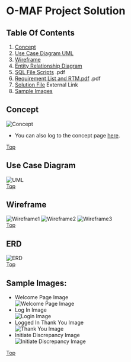 # O-MAF Project Solution

## Table Of Contents
1. [Concept](#concept)
2. [Use Case Diagram UML](#use-case-diagram)
3. [Wireframe](#wireframe)
4. [Entity Relationship Diagram](#erd)
5. [SQL File Scripts](https://github.com/gowebUSA/MSSA-Project/blob/master/T-SQL/o_maf.sql) .pdf
6. [Requirement List and RTM.pdf](https://github.com/gowebUSA/MSSA-Project/blob/master/TSQL/Project-Step-7/Requirement%20List%20and%20RTM.pdf) .pdf
7. [Solution File](https://github.com/gowebUSA/O-MAF) External Link
8. [Sample Images](#sample-images)

## Concept
![Concept](https://github.com/gowebUSA/MSSA-Project/blob/master/TSQL/Project-Step-7/prototype/images/Concept.png)
- You can also log to the concept page [here](https://github.com/gowebUSA/MSSA-Project/tree/master/TSQL/Project-Step-7).

[Top](#table-of-contents)
## Use Case Diagram
![UML](https://github.com/gowebUSA/MSSA-Project/blob/master/TSQL/Project-Step-7/Case%20UML.png)
<br />
[Top](#table-of-contents)
## Wireframe
![Wireframe1](https://github.com/gowebUSA/MSSA-Project/blob/master/TSQL/Project-Step-7/prototype/images/Wireframe1.png)
![Wireframe2](https://github.com/gowebUSA/MSSA-Project/blob/master/TSQL/Project-Step-7/prototype/images/Wireframe2.png)
![Wireframe3](https://github.com/gowebUSA/MSSA-Project/blob/master/TSQL/Project-Step-7/prototype/images/Wireframe3.png)
<br />
[Top](#table-of-contents)
## ERD
![ERD](https://github.com/gowebUSA/MSSA-Project/blob/master/TSQL/Project-Step-7/prototype/images/O-MAF%20ERD.png)
<br />
[Top](#table-of-contents)
## Sample Images:
- Welcome Page Image <br />
![Welcome Page Image](https://github.com/gowebUSA/MSSA-Project/blob/master/TSQL/Project-Step-7/prototype/WelcomePage2.png)
- Log In Image <br />
![Login Image](https://GitHub.com/gowebUSA/MSSA-Project/raw/master/TSQL/Project-Step-7/prototype/Login-Image3.png)
- Logged In Thank You Image <br />
![Thank You Image](https://github.com/gowebUSA/MSSA-Project/blob/master/TSQL/Project-Step-7/prototype/ThankYouPage.png)
- Initiate Discrepancy Image <br />
![Initiate Discrepancy Image](https://github.com/gowebUSA/MSSA-Project/blob/master/TSQL/Project-Step-7/prototype/InitiateDisc2.png)

[Top](#table-of-contents)


